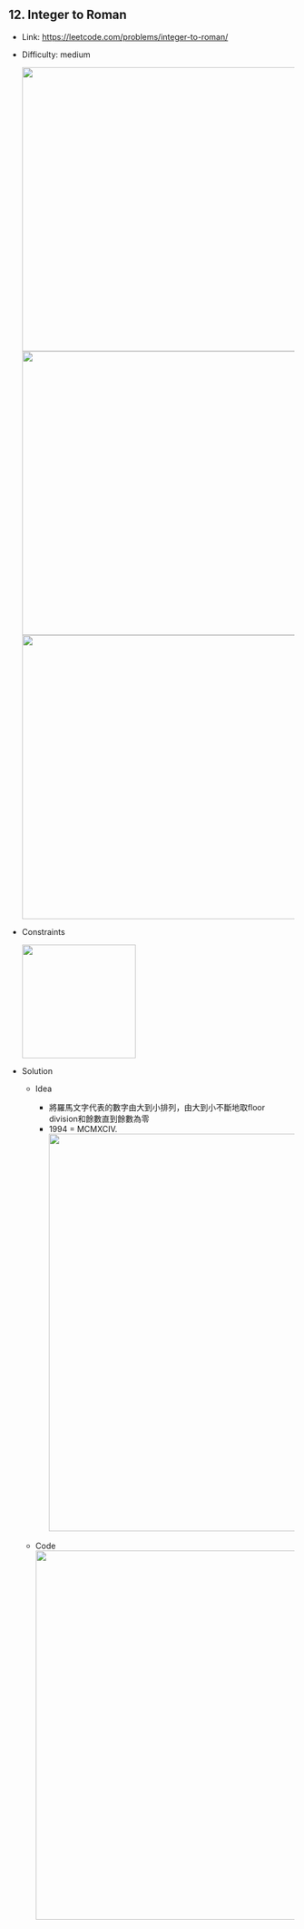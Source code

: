 ## 12. Integer to Roman

* Link: https://leetcode.com/problems/integer-to-roman/
* Difficulty: medium

  <img src="https://user-images.githubusercontent.com/29893605/165087376-941a0f36-1eb1-4bb7-8892-7d82fba4594d.png" width="500" />
  <img src="https://user-images.githubusercontent.com/29893605/166114942-1242febe-7ca4-4519-a196-5903608a1a87.png" width="500" />


  <img src="https://user-images.githubusercontent.com/29893605/166110761-c78686c0-4998-44ae-a615-28fc6fb2dc06.png" width="500" />
 
* Constraints

  <img src="https://user-images.githubusercontent.com/29893605/166110788-1e449faf-96d9-4aec-86cc-b04890579918.png" width="200" />


  
* Solution 
  * Idea  
    * 將羅馬文字代表的數字由大到小排列，由大到小不斷地取floor division和餘數直到餘數為零
    * 1994 = MCMXCIV.  
      <img src="https://user-images.githubusercontent.com/29893605/166128050-00bd432b-e96a-4ca1-a182-0cf79397399c.png" width="700" />


  * Code    
    <img src="https://user-images.githubusercontent.com/29893605/166113830-eb8abca3-8426-478e-8191-aadb796b85c5.png" width="650" />




